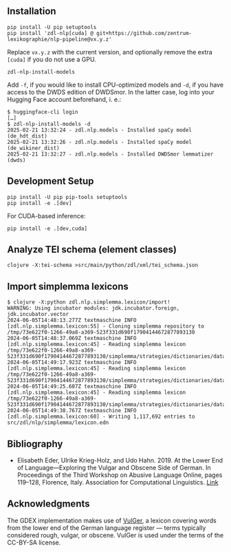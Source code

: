 ## Installation

    pip install -U pip setuptools
    pip install 'zdl-nlp[cuda] @ git+https://github.com/zentrum-lexikographie/nlp-pipeline@vx.y.z'

Replace `vx.y.z` with the current version, and optionally remove the
extra `[cuda]` if you do not use a GPU.

    zdl-nlp-install-models

Add `-f`, if you would like to install CPU-optimized models and `-d`,
if you have access to the DWDS edition of DWDSmor. In the latter case,
log into your Hugging Face account beforehand, i. e.:

    $ huggingface-cli login
    […]
    $ zdl-nlp-install-models -d
    2025-02-21 13:32:24 - zdl.nlp.models - Installed spaCy model (de_hdt_dist)
    2025-02-21 13:32:26 - zdl.nlp.models - Installed spaCy model (de_wikiner_dist)
    2025-02-21 13:32:27 - zdl.nlp.models - Installed DWDSmor lemmatizer (dwds)

## Development Setup

    pip install -U pip pip-tools setuptools
    pip install -e .[dev]

For CUDA-based inference:

    pip install -e .[dev,cuda]


## Analyze TEI schema (element classes)

    clojure -X:tei-schema >src/main/python/zdl/xml/tei_schema.json

## Import simplemma lexicons

    $ clojure -X:python zdl.nlp.simplemma.lexicon/import!
    WARNING: Using incubator modules: jdk.incubator.foreign, jdk.incubator.vector
    2024-06-05T14:48:13.277Z textmaschine INFO [zdl.nlp.simplemma.lexicon:55] - Cloning simplemma repository to /tmp/73e622f0-1266-49a8-a369-523f331d690f17904144672877893130
    2024-06-05T14:48:37.069Z textmaschine INFO [zdl.nlp.simplemma.lexicon:45] - Reading simplemma lexicon /tmp/73e622f0-1266-49a8-a369-523f331d690f17904144672877893130/simplemma/strategies/dictionaries/data/de.plzma'
    2024-06-05T14:49:17.923Z textmaschine INFO [zdl.nlp.simplemma.lexicon:45] - Reading simplemma lexicon /tmp/73e622f0-1266-49a8-a369-523f331d690f17904144672877893130/simplemma/strategies/dictionaries/data/en.plzma'
    2024-06-05T14:49:25.607Z textmaschine INFO [zdl.nlp.simplemma.lexicon:45] - Reading simplemma lexicon /tmp/73e622f0-1266-49a8-a369-523f331d690f17904144672877893130/simplemma/strategies/dictionaries/data/fr.plzma'
    2024-06-05T14:49:38.767Z textmaschine INFO [zdl.nlp.simplemma.lexicon:60] - Writing 1,117,692 entries to src/zdl/nlp/simplemma/lexicon.edn

## Bibliography

* Elisabeth Eder, Ulrike Krieg-Holz, and Udo Hahn. 2019. At the Lower
  End of Language—Exploring the Vulgar and Obscene Side of German. In
  Proceedings of the Third Workshop on Abusive Language Online, pages
  119–128, Florence, Italy. Association for Computational
  Linguistics. [Link](https://aclanthology.org/W19-3513)

## Acknowledgments

The GDEX implementation makes use of
[VulGer](https://aclanthology.org/W19-3513), a lexicon covering words
from the lower end of the German language register — terms typically
considered rough, vulgar, or obscene. VulGer is used under the terms
of the CC-BY-SA license.
